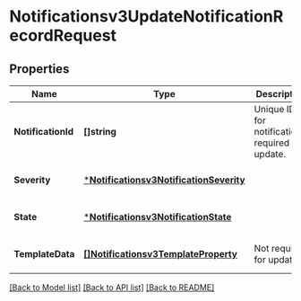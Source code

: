 # Notificationsv3UpdateNotificationRecordRequest

## Properties
Name | Type | Description | Notes
------------ | ------------- | ------------- | -------------
**NotificationId** | **[]string** | Unique IDs for notifications; required for update. | [optional] [default to null]
**Severity** | [***Notificationsv3NotificationSeverity**](notificationsv3NotificationSeverity.md) |  | [optional] [default to null]
**State** | [***Notificationsv3NotificationState**](notificationsv3NotificationState.md) |  | [optional] [default to null]
**TemplateData** | [**[]Notificationsv3TemplateProperty**](notificationsv3TemplateProperty.md) | Not required for update. | [optional] [default to null]

[[Back to Model list]](../README.md#documentation-for-models) [[Back to API list]](../README.md#documentation-for-api-endpoints) [[Back to README]](../README.md)

